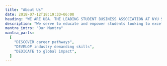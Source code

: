 ```yaml
---
title: "About Us"
date: 2018-07-12T18:19:33+06:00
heading: "WE ARE UBA. THE LEADING STUDENT BUSINESS ASSOCIATION AT NYU SHANGHAI"
description: "We serve to educate and empower students looking to excel in business and any related fields. We accomplish our mission through student run events, workshops, and networking opportunities. "
mantra_intro: "Our Mantra"
mantra_parts:
  [
    "DISCOVER career pathways",
    "DEVELOP industry demanding skills",
    "DEDICATE to global impact",
  ]
---
```

